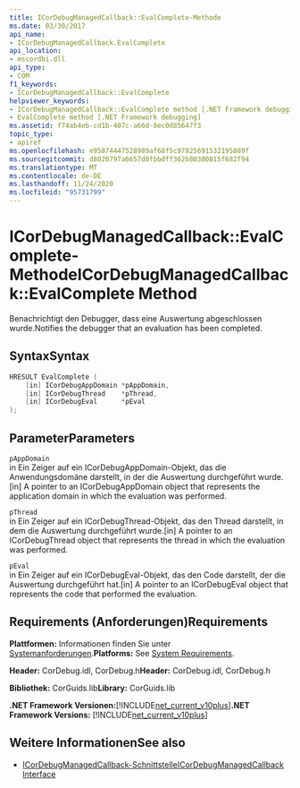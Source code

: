 ```yaml
---
title: ICorDebugManagedCallback::EvalComplete-Methode
ms.date: 03/30/2017
api_name:
- ICorDebugManagedCallback.EvalComplete
api_location:
- mscordbi.dll
api_type:
- COM
f1_keywords:
- ICorDebugManagedCallback::EvalComplete
helpviewer_keywords:
- ICorDebugManagedCallback::EvalComplete method [.NET Framework debugging]
- EvalComplete method [.NET Framework debugging]
ms.assetid: f74ab4eb-cd1b-407c-a66d-8ec0d85647f3
topic_type:
- apiref
ms.openlocfilehash: e95874447528989af68f5c97825691532195889f
ms.sourcegitcommit: d8020797a6657d0fbbdff362b80300815f682f94
ms.translationtype: MT
ms.contentlocale: de-DE
ms.lasthandoff: 11/24/2020
ms.locfileid: "95731799"
---
```

# <a name="icordebugmanagedcallbackevalcomplete-method"></a><span data-ttu-id="029a3-102">ICorDebugManagedCallback::EvalComplete-Methode</span><span class="sxs-lookup"><span data-stu-id="029a3-102">ICorDebugManagedCallback::EvalComplete Method</span></span>

<span data-ttu-id="029a3-103">Benachrichtigt den Debugger, dass eine Auswertung abgeschlossen wurde.</span><span class="sxs-lookup"><span data-stu-id="029a3-103">Notifies the debugger that an evaluation has been completed.</span></span>  
  
## <a name="syntax"></a><span data-ttu-id="029a3-104">Syntax</span><span class="sxs-lookup"><span data-stu-id="029a3-104">Syntax</span></span>  
  
```cpp  
HRESULT EvalComplete (  
    [in] ICorDebugAppDomain *pAppDomain,  
    [in] ICorDebugThread    *pThread,  
    [in] ICorDebugEval      *pEval  
);  
```  
  
## <a name="parameters"></a><span data-ttu-id="029a3-105">Parameter</span><span class="sxs-lookup"><span data-stu-id="029a3-105">Parameters</span></span>  

 `pAppDomain`  
 <span data-ttu-id="029a3-106">in Ein Zeiger auf ein ICorDebugAppDomain-Objekt, das die Anwendungsdomäne darstellt, in der die Auswertung durchgeführt wurde.</span><span class="sxs-lookup"><span data-stu-id="029a3-106">[in] A pointer to an ICorDebugAppDomain object that represents the application domain in which the evaluation was performed.</span></span>  
  
 `pThread`  
 <span data-ttu-id="029a3-107">in Ein Zeiger auf ein ICorDebugThread-Objekt, das den Thread darstellt, in dem die Auswertung durchgeführt wurde.</span><span class="sxs-lookup"><span data-stu-id="029a3-107">[in] A pointer to an ICorDebugThread object that represents the thread in which the evaluation was performed.</span></span>  
  
 `pEval`  
 <span data-ttu-id="029a3-108">in Ein Zeiger auf ein ICorDebugEval-Objekt, das den Code darstellt, der die Auswertung durchgeführt hat.</span><span class="sxs-lookup"><span data-stu-id="029a3-108">[in] A pointer to an ICorDebugEval object that represents the code that performed the evaluation.</span></span>  
  
## <a name="requirements"></a><span data-ttu-id="029a3-109">Requirements (Anforderungen)</span><span class="sxs-lookup"><span data-stu-id="029a3-109">Requirements</span></span>  

 <span data-ttu-id="029a3-110">**Plattformen:** Informationen finden Sie unter [Systemanforderungen](../../get-started/system-requirements.md).</span><span class="sxs-lookup"><span data-stu-id="029a3-110">**Platforms:** See [System Requirements](../../get-started/system-requirements.md).</span></span>  
  
 <span data-ttu-id="029a3-111">**Header:** CorDebug.idl, CorDebug.h</span><span class="sxs-lookup"><span data-stu-id="029a3-111">**Header:** CorDebug.idl, CorDebug.h</span></span>  
  
 <span data-ttu-id="029a3-112">**Bibliothek:** CorGuids.lib</span><span class="sxs-lookup"><span data-stu-id="029a3-112">**Library:** CorGuids.lib</span></span>  
  
 <span data-ttu-id="029a3-113">**.NET Framework Versionen:**[!INCLUDE[net_current_v10plus](../../../../includes/net-current-v10plus-md.md)]</span><span class="sxs-lookup"><span data-stu-id="029a3-113">**.NET Framework Versions:** [!INCLUDE[net_current_v10plus](../../../../includes/net-current-v10plus-md.md)]</span></span>  
  
## <a name="see-also"></a><span data-ttu-id="029a3-114">Weitere Informationen</span><span class="sxs-lookup"><span data-stu-id="029a3-114">See also</span></span>

- [<span data-ttu-id="029a3-115">ICorDebugManagedCallback-Schnittstelle</span><span class="sxs-lookup"><span data-stu-id="029a3-115">ICorDebugManagedCallback Interface</span></span>](icordebugmanagedcallback-interface.md)
